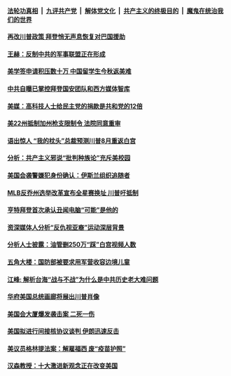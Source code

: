 

####  [法轮功真相](../../../../basic/blob/master/README.md?t=04040931) &nbsp;|&nbsp; [九评共产党](../../../../9ping.md/blob/master/README.md?t=04040931) &nbsp;|&nbsp; [解体党文化](../../../../jtdwh.md/blob/master/README.md?t=04040931)  &nbsp;|&nbsp; [共产主义的终极目的](../../../../gczydzjmd.md/blob/master/README.md?t=04040931) &nbsp;|&nbsp; [魔鬼在统治我们的世界](../../../../mgztzwmdsj.md/blob/master/README.md?t=04040931) 

#### [再改川普政策 拜登悄无声息恢复对巴国援助](../pages/soh6/491333.md?t=04040931) 
#### [王赫：反制中共的军事联盟正在形成](../pages/soh6/491351.md?t=04040931) 
#### [美学签申请积压数十万 中国留学生今秋返美难](../pages/soh6/491345.md?t=04040931) 
#### [中共自曝已掌控拜登国安团队和西方媒体智库](../pages/soh6/491321.md?t=04040931) 
#### [美媒：高科技人士给民主党的捐款是共和党的12倍](../pages/soh6/491315.md?t=04040931) 
#### [美22州抵制加州枪支限制令 法院同意重审](../pages/soh6/491312.md?t=04040931) 
#### [语出惊人 “我的枕头”总裁预测川普8月重返白宫](../pages/soh6/491303.md?t=04040931) 
#### [分析：共产主义邪说“批判种族论”充斥美校园](../pages/soh6/491294.md?t=04040931) 
#### [美国会袭警嫌犯身份确认：伊斯兰组织追随者](../pages/soh6/491291.md?t=04040931) 
#### [MLB反乔州选举改革宣布全星赛换址 川普吁抵制](../pages/soh6/491180.md?t=04040931) 
#### [亨特拜登首次承认丑闻电脑“可能”是他的](../pages/soh6/491177.md?t=04040931) 
#### [资深媒体人分析“反仇视亚裔”运动深层背景](../pages/soh6/491009.md?t=04040931) 
#### [分析人士披露：油管删250万“踩”白宫视频人数](../pages/soh6/491006.md?t=04040931) 
#### [五角大楼：国防部被要求用军营收容边境儿童](../pages/soh6/490952.md?t=04040931) 
#### [江峰: 解析台海“战与不战”为什么是中共历史老大难问题](../pages/soh6/491000.md?t=04040931) 
#### [华府美国总统画廊将展出川普肖像](../pages/soh6/490964.md?t=04040931) 
#### [美国会大厦爆发袭击案 二死一伤](../pages/soh6/490991.md?t=04040931) 
#### [美国拟进行间接核协议谈判 伊朗迅速反击](../pages/soh6/490973.md?t=04040931) 
#### [美议员格林提法案：解雇福西 废“疫苗护照”](../pages/soh6/490949.md?t=04040931) 
#### [汉森教授：十大激进新观念正在改变美国](../pages/soh6/490940.md?t=04040931) 
